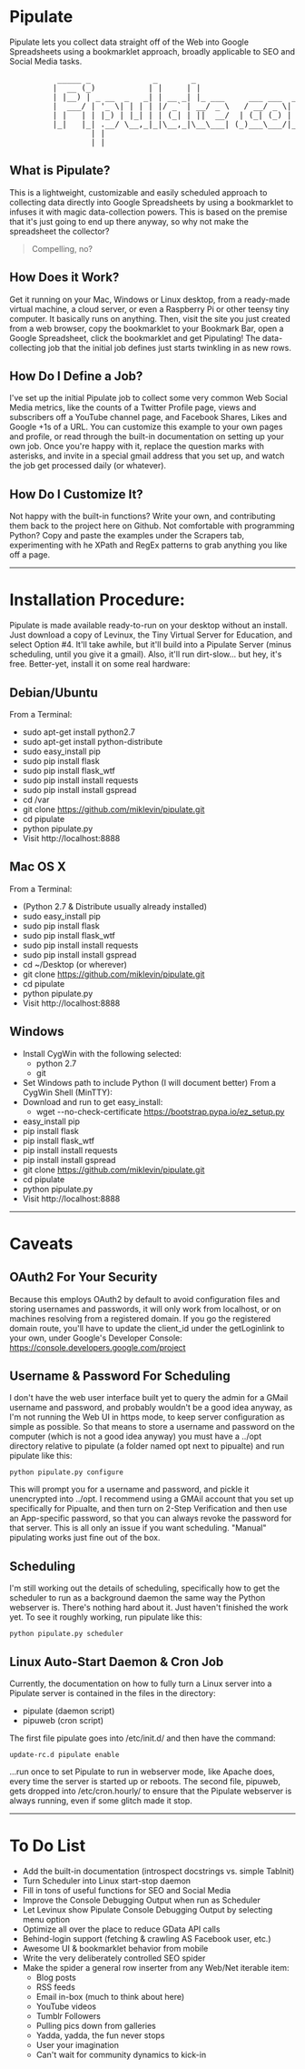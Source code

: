 Pipulate
========

Pipulate lets you collect data straight off of the Web into Google Spreadsheets
using a bookmarklet approach, broadly applicable to SEO and Social Media tasks.
<pre>
          _____ _             _       _                              
         |  __ (_)           | |     | |                             
         | |__) | _ __  _   _| | __ _| |_ ___     ___ ___  _ __ ___  
         |  ___/ | '_ \| | | | |/ _` | __/ _ \   / __/ _ \| '_ ` _ \ 
         | |   | | |_) | |_| | | (_| | ||  __/  | (_| (_) | | | | | |
         |_|   |_| .__/ \__,_|_|\__,_|\__\___| (_)___\___/|_| |_| |_|
                 | |                                                 
                 |_|                                                 
</pre>

## What is Pipulate?
This is a lightweight, customizable and easily scheduled approach to collecting
data directly into Google Spreadsheets by using a bookmarklet to infuses it
with magic data-collection powers. This is based on the premise that it's just
going to end up there anyway, so why not make the spreadsheet the collector?

> Compelling, no?

## How Does it Work?
Get it running on your Mac, Windows or Linux desktop, from a ready-made virtual
machine, a cloud server, or even a Raspberry Pi or other teensy tiny computer.
It basically runs on anything. Then, visit the site you just created from a web
browser, copy the bookmarklet to your Bookmark Bar, open a Google Spreadsheet,
click the bookmarklet and get Pipulating! The data-collecting job that the
initial job defines just starts twinkling in as new rows.

## How Do I Define a Job?
I've set up the initial Pipulate job to collect some very common Web Social
Media metrics, like the counts of a Twitter Profile page, views and subscribers
off a YouTube channel page, and Facebook Shares, Likes and Google +1s of a URL.
You can customize this example to your own pages and profile, or read through
the built-in documentation on setting up your own job. Once you're happy with
it, replace the question marks with asterisks, and invite in a special gmail
address that you set up, and watch the job get processed daily (or whatever).

## How Do I Customize It?
Not happy with the built-in functions? Write your own, and contributing them
back to the project here on Github. Not comfortable with programming Python?
Copy and paste the examples under the Scrapers tab, experimenting with he XPath
and RegEx patterns to grab anything you like off a page. 

--------------------------------------------------------------------------------
# Installation Procedure:

Pipulate is made available ready-to-run on your desktop without an install.
Just download a copy of Levinux, the Tiny Virtual Server for Education, and
select Option #4. It'll take awhile, but it'll build into a Pipulate Server
(minus scheduling, until you give it a gmail). Also, it'll run dirt-slow... but
hey, it's free. Better-yet, install it on some real hardware:

## Debian/Ubuntu
From a Terminal:
- sudo apt-get install python2.7
- sudo apt-get install python-distribute
- sudo easy_install pip
- sudo pip install flask
- sudo pip install flask_wtf
- sudo pip install install requests
- sudo pip install install gspread
- cd /var
- git clone https://github.com/miklevin/pipulate.git
- cd pipulate
- python pipulate.py
- Visit http://localhost:8888

## Mac OS X
From a Terminal:
- (Python 2.7 & Distribute usually already installed)
- sudo easy_install pip
- sudo pip install flask
- sudo pip install flask_wtf
- sudo pip install install requests
- sudo pip install install gspread
- cd ~/Desktop (or wherever)
- git clone https://github.com/miklevin/pipulate.git
- cd pipulate
- python pipulate.py
- Visit http://localhost:8888

## Windows
- Install CygWin with the following selected:
  - python 2.7
  - git
- Set Windows path to include Python (I will document better)
From a CygWin Shell (MinTTY):
- Download and run to get easy_install:
  - wget --no-check-certificate https://bootstrap.pypa.io/ez_setup.py
- easy_install pip
- pip install flask
- pip install flask_wtf
- pip install install requests
- pip install install gspread
- git clone https://github.com/miklevin/pipulate.git
- cd pipulate
- python pipulate.py
- Visit http://localhost:8888

--------------------------------------------------------------------------------
# Caveats

## OAuth2 For Your Security
Because this employs OAuth2 by default to avoid configuration files and storing
usernames and passwords, it will only work from localhost, or on machines
resolving from a registered domain. If you go the registered domain route,
you'll have to update the client_id under the getLoginlink to your own, under
Google's Developer Console: https://console.developers.google.com/project

## Username & Password For Scheduling
I don't have the web user interface built yet to query the admin for a GMail
username and password, and probably wouldn't be a good idea anyway, as I'm not
running the Web UI in https mode, to keep server configuration as simple as
possible. So that means to store a username and password on the computer (which
is not a good idea anyway) you must have a ../opt directory relative to
pipulate (a folder named opt next to pipualte) and run pipulate like this:

    python pipulate.py configure

This will prompt you for a username and password, and pickle it unencrypted
into ../opt. I recommend using a GMAil account that you set up specifically for
Pipualte, and then turn on 2-Step Verification and then use an App-specific
password, so that you can always revoke the password for that server. This is
all only an issue if you want scheduling. "Manual" pipulating works just fine
out of the box.

## Scheduling
I'm still working out the details of scheduling, specifically how to get the
scheduler to run as a background daemon the same way the Python webserver is.
There's nothing hard about it. Just haven't finished the work yet. To see it
roughly working, run pipulate like this:

    python pipulate.py scheduler

## Linux Auto-Start Daemon & Cron Job
Currently, the documentation on how to fully turn a Linux server into a
Pipulate server is contained in the files in the directory:

- pipulate (daemon script)
- pipuweb (cron script)

The first file pipulate goes into /etc/init.d/ and then have the command:

    update-rc.d pipulate enable

...run once to set Pipulate to run in webserver mode, like Apache does, every
time the server is started up or reboots. The second file, pipuweb, gets
dropped into /etc/cron.hourly/ to ensure that the Pipulate webserver is always
running, even if some glitch made it stop.

--------------------------------------------------------------------------------
# To Do List
- Add the built-in documentation (introspect docstrings vs. simple TabInit)
- Turn Scheduler into Linux start-stop daemon
- Fill in tons of useful functions for SEO and Social Media
- Improve the Console Debugging Output when run as Scheduler
- Let Levinux show Pipulate Console Debugging Output by selecting menu option
- Optimize all over the place to reduce GData API calls
- Behind-login support (fetching & crawling AS Facebook user, etc.)
- Awesome UI & bookmarklet behavior from mobile
- Write the very deliberately controlled SEO spider
- Make the spider a general row inserter from any Web/Net iterable item:
  - Blog posts
  - RSS feeds
  - Email in-box (much to think about here)
  - YouTube videos
  - Tumblr Followers
  - Pulling pics down from galleries
  - Yadda, yadda, the fun never stops
  - User your imagination
  - Can't wait for community dynamics to kick-in
